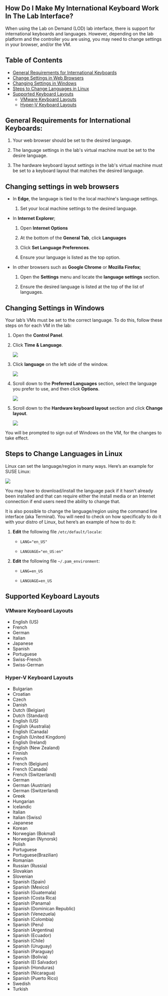 ## How Do I Make My International Keyboard Work In The Lab Interface?

When using the Lab on Demand (LOD) lab interface, there is support for international keyboards and languages. However, depending on the lab platform and the controller you are using, you may need to change settings in your browser, and/or the VM.

## Table of Contents
- [General Requirements for International Keyboards](#general-requirements-for-international-keyboards)
- [Change Settings in Web Browsers](#changing-settings-in-web-browsers)
- [Changing Settings in Windows](#changing-settings-in-windows)
- [Steps to Change Languages in Linux](#steps-to-change-languages-in-linux)
- [Supported Keyboard Layouts](#supported-keyboard-layouts)
    - [VMware Keyboard Layouts](#vmware-keyboard-layouts)
    - [Hyper-V Keyboard Layouts](#hyper-v-keyboard-layouts)

## General Requirements for International Keyboards:

1. Your web browser should be set to the desired language. 

1. The language settings in the lab's virtual machine must be set to the desire language. 

1. The hardware keyboard layout settings in the lab's virtual machine must be set to a keyboard layout that matches the desired language. 

## Changing settings in web browsers

- In **Edge**, the language is tied to the local machine's language settings.

    1. Set your local machine settings to the desired language. 

- In **Internet Explorer**;

    1. Open **Internet Options**

    1. At the bottom of the **General Tab**, click **Languages**

    1. Click **Set Language Preferences**.

    1. Ensure your language is listed as the top option.

- In other browsers such as **Google Chrome** or **Mozilla Firefox**;

    1. Open the **Settings** menu and locate the **language settings** section.

    1. Ensure the desired language is listed at the top of the list of languages. 

## Changing Settings in Windows

Your lab’s VMs must be set to the correct language. To do this, follow these steps on for each VM in the lab:

1. Open the **Control Panel**.

1. Click **Time & Language**.

    ![](../images/settings-time-and-language.png)

1. Click **language** on the left side of the window.

    ![](../images/language-left-side.png)

1. Scroll down to the **Preferred Languages** section, select the language you prefer to use, and then click **Options**.

    ![](../images/preferred-language.png)

1. Scroll down to the **Hardware keyboard layout** section and click **Change layout**. 

    ![](../images/hardware-keyboard-layout.png)

You will be prompted to sign out of Windows on the VM, for the changes to take effect. 

## Steps to Change Languages in Linux

Linux can set the language/region in many ways. Here’s an example for SUSE Linux:

![](../images/linux-language-pref.png)

You may have to download/install the language pack if it hasn’t already been installed and that can require either the install media or an Internet connection if end users need the ability to change that.

It is also possible to change the language/region using the command line interface (aka Terminal). You will need to check on how specifically to do it with your distro of Linux, but here’s an example of how to do it:

1. **Edit** the following file `/etc/default/locale`:

    - `LANG="en_US"`

    - `LANGUAGE="en_US:en"`

1. **Edit** the following file `~/.pam_environment`:

    - `LANG=en_US`

    - `LANGUAGE=en_US`

## Supported Keyboard Layouts

### VMware Keyboard Layouts

- English (US)
- French
- German
- Italian
- Japanese
- Spanish
- Portuguese
- Swiss-French
- Swiss-German

### Hyper-V Keyboard Layouts

- Bulgarian
- Croatian
- Czech
- Danish
- Dutch (Belgian)
- Dutch (Standard)
- English (US)
- English (Australia)
- English (Canada)
- English (United Kingdom)
- English (Ireland)
- English (New Zealand)
- Finnish
- French
- French (Belgium)
- French (Canada)
- French (Switzerland)
- German
- German (Austrian)
- German (Switzerland)
- Greek
- Hungarian
- Icelandic
- Italian
- Italian (Swiss)
- Japanese
- Korean
- Norwegian (Bokmal)
- Norwegian (Nynorsk)
- Polish
- Portuguese
- Portuguese(Brazilian)
- Romanian
- Russian (Russia)
- Slovakian
- Slovenian
- Spanish (Spain)
- Spanish (Mexico)
- Spanish (Guatemala)
- Spanish (Costa Rica)
- Spanish (Panama)
- Spanish (Dominican Republic)
- Spanish (Venezuela)
- Spanish (Colombia)
- Spanish (Peru)
- Spanish (Argentina)
- Spanish (Ecuador)
- Spanish (Chile)
- Spanish (Uruguay)
- Spanish (Paraguay)
- Spanish (Bolivia)
- Spanish (El Salvador)
- Spanish (Honduras)
- Spanish (Nicaragua)
- Spanish (Puerto Rico)
- Swedish
- Turkish



<!--
When using the Enhanced Controller with Hyper-V, your non-US keyboard should automatically be detected for the following languages:

- English
- Japanese
- German
- Italian
- Portuguese
- French

Our default HTML5 controller is built for quick and easy launches with minimum launch requirements. It may not understand different keyboard layouts depending on the configuration of the lab you are accessing. For example, even when the language within the VM is set to German, your German keyboard may not be properly recognized. Your browser must be set to the desired language for your non-US keyboard to work as intended.
-->